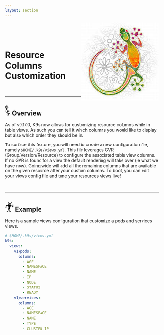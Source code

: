 ```yaml
---
layout: section
---
```


[<img src="/assets/sections/lizard.jpg" align="right" width="256" height="auto"/>](/)

<br/>
<br/>
<br/>

# Resource Columns Customization

<br/>

---
## <img src="/assets/sections/overview.png" width="auto" height="32"/> Overview

As of v0.17.0, K9s now allows for customizing resource columns while in table views. As such you can tell it which columns you would like to display but also which order they should be in.

To surface this feature, you will need to create a new configuration file, namely `$HOME/.k9s/views.yml`. This file leverages GVR (Group/Version/Resource) to configure the associated table view columns. If no GVR is found for a view the default rendering will take over (ie what we have now). Going wide will add all the remaining columns that are available on the given resource after your custom columns. To boot, you can edit your views config file and tune your resources views live!


<br/>

---
## <img src="/assets/sections/examples.png" width="auto" height="32"/> Example

Here is a sample views configuration that customize a pods and services views.


```yaml
# $HOME/.k9s/views.yml
k9s:
  views:
    v1/pods:
      columns:
        - AGE
        - NAMESPACE
        - NAME
        - IP
        - NODE
        - STATUS
        - READY
    v1/services:
      columns:
        - AGE
        - NAMESPACE
        - NAME
        - TYPE
        - CLUSTER-IP
```